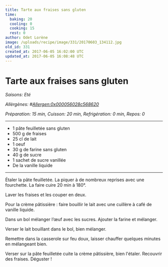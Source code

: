 ```yaml
---
title: Tarte aux fraises sans gluten
time:
  baking: 20
  cooling: 0
  cooking: 15
  rest: 0
author: Odet Lorène
image: /uploads/recipe/image/331/20170603_134112.jpg
old_id: 331
created_at: 2017-06-05 16:02:00 UTC
updated_at: 2017-06-05 16:08:48 UTC
---
```


# Tarte aux fraises sans gluten



*Saisons: Eté*

*Allèrgènes: #<Allergen:0x000056028c568620>*

*Préparation: 15 min, Cuisson: 20 min, Refrigération: 0 min, Repos: 0*

---

- 1 pâte feuilletée sans gluten
- 500 g de fraises
- 25 cl de lait 
- 1 oeuf
- 30 g de farine sans gluten
- 40 g de sucre
- 1 sachet de sucre vanillée
- De la vanille liquide

---

Étaler la pâte feuilletée. La piquer à de nombreux reprises avec une fourchette. La faire cuire 20 min à 180°.

Laver les fraises et les couper en deux.

Pour la crème pâtissière : faire bouillir le lait avec une cuillère à café de vanille liquide.

Dans un bol mélanger l’œuf avec les sucres. Ajouter la farine et mélanger.

Verser le lait bouillant dans le bol, bien mélanger.

Remettre dans la casserole sur feu doux, laisser chauffer quelques minutes en mélangeant bien.

Verser sur la pâte feuilletée cuite la crème pâtissière, bien l'étaler. Recouvrir des fraises. Déguster ! 
